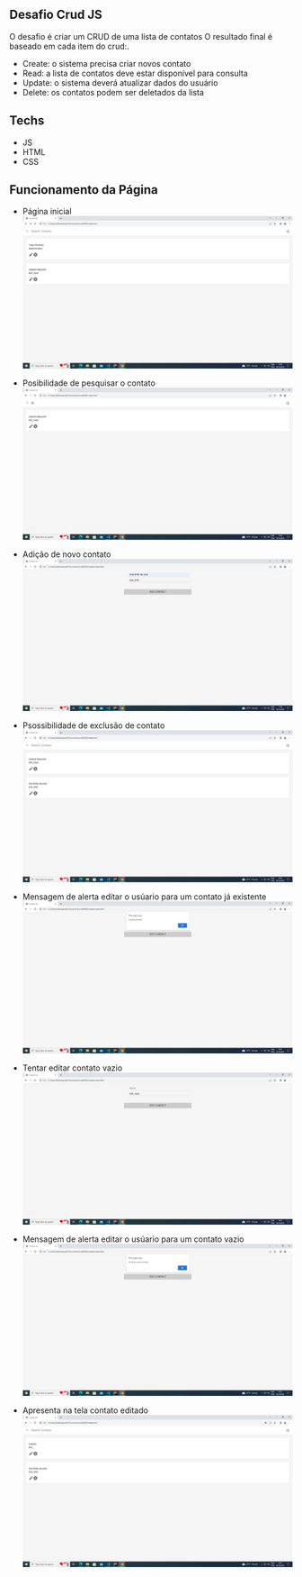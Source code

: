 ## Desafio Crud JS
O desafio é criar um CRUD de uma lista de contatos 
O resultado final é baseado em cada item do crud:.

- Create: o sistema precisa criar novos contato 
- Read: a lista de contatos deve estar disponível para consulta 
- Update: o sistema deverá atualizar dados do usuário 
- Delete: os contatos podem ser deletados da lista 

## Techs 
- JS
- HTML
- CSS

## Funcionamento da Página 
- Página inicial 
![crud page](CrudPages/Page1.jpeg)

- Posibilidade de pesquisar o contato
![crud page](CrudPages/Page2.jpeg)

- Adição de novo contato
![crud page](CrudPages/Page4.jpeg)

- Psossibilidade de exclusão de contato
![crud page](CrudPages/Page5.jpeg)

- Mensagem de alerta editar o usúario para um contato já existente 
![crud page](CrudPages/Page3.jpeg)

- Tentar editar contato vazio
![crud page](CrudPages/Page6.jpeg)

- Mensagem de alerta editar o usúario para um contato vazio
![crud page](CrudPages/Page7.jpeg)

- Apresenta na tela contato editado
![crud page](CrudPages/Page8.jpeg)
















